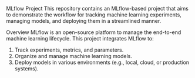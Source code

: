 MLflow Project
This repository contains an MLflow-based project that aims to demonstrate the workflow for tracking machine learning experiments, managing models, and deploying them in a streamlined manner.

Overview
MLflow is an open-source platform to manage the end-to-end machine learning lifecycle. This project integrates MLflow to:

1) Track experiments, metrics, and parameters.
2) Organize and manage machine learning models.
3) Deploy models in various environments (e.g., local, cloud, or production systems).
